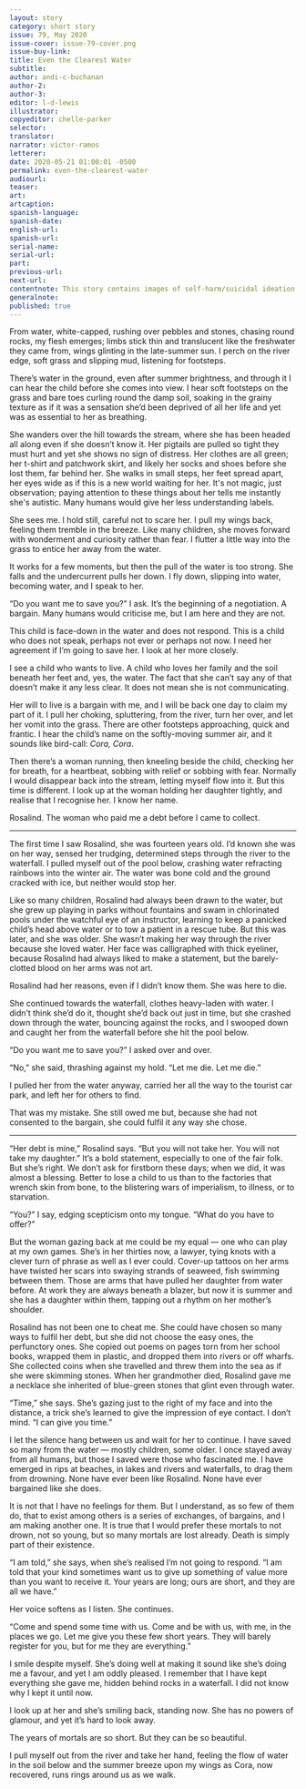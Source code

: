 ```yaml
---
layout: story
category: short story
issue: 79, May 2020
issue-cover: issue-79-cover.png
issue-buy-link:
title: Even the Clearest Water
subtitle:
author: andi-c-buchanan
author-2:
author-3:
editor: l-d-lewis
illustrator:
copyeditor: chelle-parker
selector:
translator:
narrator: victor-ramos
letterer:
date: 2020-05-21 01:00:01 -0500
permalink: even-the-clearest-water
audiourl:
teaser:
art:
artcaption:
spanish-language:
spanish-date:
english-url:
spanish-url:
serial-name:
serial-url:
part:
previous-url:
next-url:
contentnote: This story contains images of self-harm/suicidal ideation and harm to a child.
generalnote:
published: true
---
```

From water, white-capped, rushing over pebbles and stones, chasing round rocks, my flesh emerges; limbs stick thin and translucent like the freshwater they came from, wings glinting in the late-summer sun. I perch on the river edge, soft grass and slipping mud, listening for footsteps.

There’s water in the ground, even after summer brightness, and through it I can hear the child before she comes into view. I hear soft footsteps on the grass and bare toes curling round the damp soil, soaking in the grainy texture as if it was a sensation she’d been deprived of all her life and yet was as essential to her as breathing.

She wanders over the hill towards the stream, where she has been headed all along even if she doesn’t know it. Her pigtails are pulled so tight they must hurt and yet she shows no sign of distress. Her clothes are all green; her t-shirt and patchwork skirt, and likely her socks and shoes before she lost them, far behind her. She walks in small steps, her feet spread apart, her eyes wide as if this is a new world waiting for her. It's not magic, just observation; paying attention to these things about her tells me instantly she's autistic. Many humans would give her less understanding labels.

She sees me. I hold still, careful not to scare her. I pull my wings back, feeling them tremble in the breeze. Like many children, she moves forward with wonderment and curiosity rather than fear. I flutter a little way into the grass to entice her away from the water.

It works for a few moments, but then the pull of the water is too strong. She falls and the undercurrent pulls her down. I fly down, slipping into water, becoming water, and I speak to her.

“Do you want me to save you?” I ask. It’s the beginning of a negotiation. A bargain. Many humans would criticise me, but I am here and they are not.

This child is face-down in the water and does not respond. This is a child who does not speak, perhaps not ever or perhaps not now. I need her agreement if I’m going to save her. I look at her more closely.

I see a child who wants to live. A child who loves her family and the soil beneath her feet and, yes, the water. The fact that she can’t say any of that doesn’t make it any less clear. It does not mean she is not communicating.

Her will to live is a bargain with me, and I will be back one day to claim my part of it. I pull her choking, spluttering, from the river, turn her over, and let her vomit into the grass. There are other footsteps approaching, quick and frantic. I hear the child’s name on the softly-moving summer air, and it sounds like bird-call: _Cora, Cora_.  

Then there’s a woman running, then kneeling beside the child, checking her for breath, for a heartbeat, sobbing with relief or sobbing with fear. Normally I would disappear back into the stream, letting myself flow into it. But this time is different. I look up at the woman holding her daughter tightly, and realise that I recognise her. I know her name.

Rosalind. The woman who paid me a debt before I came to collect.

----

The first time I saw Rosalind, she was fourteen years old. I’d known she was on her way, sensed her trudging, determined steps through the river to the waterfall. I pulled myself out of the pool below, crashing water refracting rainbows into the winter air. The water was bone cold and the ground cracked with ice, but neither would stop her.

Like so many children, Rosalind had always been drawn to the water, but she grew up playing in parks without fountains and swam in chlorinated pools under the watchful eye of an instructor, learning to keep a panicked child’s head above water or to tow a patient in a rescue tube. But this was later, and she was older. She wasn’t making her way through the river because she loved water. Her face was calligraphed with thick eyeliner, because Rosalind had always liked to make a statement, but the barely-clotted blood on her arms was not art.

Rosalind had her reasons, even if I didn’t know them. She was here to die.

She continued towards the waterfall, clothes heavy-laden with water. I didn’t think she’d do it, thought she’d back out just in time, but she crashed down through the water, bouncing against the rocks, and I swooped down and caught her from the waterfall before she hit the pool below.

“Do you want me to save you?” I asked over and over.

“No,” she said, thrashing against my hold. “Let me die. Let me die.”

I pulled her from the water anyway, carried her all the way to the tourist car park, and left her for others to find.

That was my mistake. She still owed me but, because she had not consented to the bargain, she could fulfil it any way she chose.

----

“Her debt is mine,” Rosalind says. “But you will not take her. You will not take my daughter.”  It’s a bold statement, especially to one of the fair folk. But she’s right. We don’t ask for firstborn these days; when we did, it was almost a blessing. Better to lose a child to us than to the factories that wrench skin from bone, to the blistering wars of imperialism, to illness, or to starvation.

“You?” I say, edging scepticism onto my tongue. “What do you have to offer?”

But the woman gazing back at me could be my equal — one who can play at my own games. She’s in her thirties now, a lawyer, tying knots with a clever turn of phrase as well as I ever could. Cover-up tattoos on her arms have twisted her scars into swaying strands of seaweed, fish swimming between them. Those are arms that have pulled her daughter from water before. At work they are always beneath a blazer, but now it is summer and she has a daughter within them, tapping out a rhythm on her mother’s shoulder.

Rosalind has not been one to cheat me. She could have chosen so many ways to fulfil her debt, but she did not choose the easy ones, the perfunctory ones. She copied out poems on pages torn from her school books, wrapped them in plastic, and dropped them into rivers or off wharfs. She collected coins when she travelled and threw them into the sea as if she were skimming stones. When her grandmother died, Rosalind gave me a necklace she inherited of blue-green stones that glint even through water.

“Time,” she says. She’s gazing just to the right of my face and into the distance, a trick she’s learned to give the impression of eye contact. I don’t mind. “I can give you time.”

I let the silence hang between us and wait for her to continue. I have saved so many from the water — mostly children, some older. I once stayed away from all humans, but those I saved were those who fascinated me. I have emerged in rips at beaches, in lakes and rivers and waterfalls, to drag them from drowning. None have ever been like Rosalind. None have ever bargained like she does.

It is not that I have no feelings for them. But I understand, as so few of them do, that to exist among others is a series of exchanges, of bargains, and I am making another one. It is true that I would prefer these mortals to not drown, not so young, but so many mortals are lost already. Death is simply part of their existence.

“I am told,” she says, when she’s realised I’m not going to respond. “I am told that your kind sometimes want us to give up something of value more than you want to receive it. Your years are long; ours are short, and they are all we have.”

Her voice softens as I listen. She continues.

“Come and spend some time with us. Come and be with us, with me, in the places we go. Let me give you these few short years. They will barely register for you, but for me they are everything.”

I smile despite myself. She’s doing well at making it sound like she’s doing me a favour, and yet I am oddly pleased. I remember that I have kept everything she gave me, hidden behind rocks in a waterfall. I did not know why I kept it until now.

I look up at her and she’s smiling back, standing now. She has no powers of glamour, and yet it’s hard to look away.

The years of mortals are so short. But they can be so beautiful.

I pull myself out from the river and take her hand, feeling the flow of water in the soil below and the summer breeze upon my wings as Cora, now recovered, runs rings around us as we walk.
